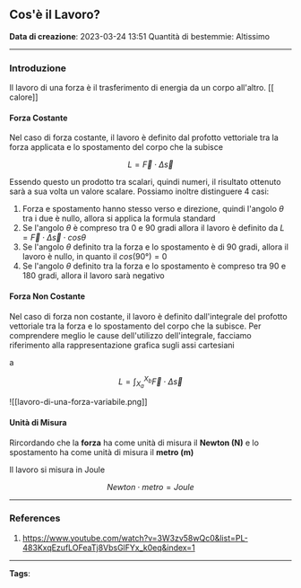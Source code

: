 ## Cos'è il Lavoro?

**Data di creazione**: 2023-03-24 13:51
Quantità di bestemmie: Altissimo

---

### Introduzione

Il lavoro di una forza è il trasferimento di energia da un corpo all'altro. [[ calore]]

#### Forza Costante

Nel caso di forza costante, il lavoro è definito dal profotto vettoriale tra la forza applicata e lo spostamento del corpo che la subisce

$$
L =\vec{F}\cdot\Delta \vec{s}
$$

Essendo questo un prodotto tra scalari, quindi numeri, il risultato ottenuto sarà a sua volta un valore scalare. Possiamo inoltre distinguere 4 casi:

1. Forza e spostamento hanno stesso verso e direzione, quindi l'angolo $\theta$ tra i due è nullo, allora si applica la formula standard
2. Se l'angolo $\theta$ è compreso tra 0 e 90 gradi allora il lavoro è definito da $L =\vec{F}\cdot\Delta \vec{s}\cdot cos\theta$ 
3. Se l'angolo $\theta$ definito tra la forza e lo spostamento è di 90 gradi, allora il lavoro è nullo, in quanto il $cos(90°) = 0$ 
4. Se l'angolo $\theta$ definito tra la forza e lo spostamento è compreso tra 90 e 180 gradi, allora il lavoro sarà negativo

#### Forza Non Costante

Nel caso di forza non costante, il lavoro è definito dall'integrale del profotto vettoriale tra la forza e lo spostamento del corpo che la subisce. Per comprendere meglio le cause dell'utilizzo dell'integrale, facciamo riferimento alla rappresentazione grafica sugli assi cartesiani

a 

$$
L =\int_{X_a}^{X_b}\vec{F}\cdot\Delta \vec{s}
$$

![[lavoro-di-una-forza-variabile.png]]

#### Unità di Misura

Rircordando che la **forza** ha come unità di misura il **Newton (N)** e lo spostamento ha come unità di misura il **metro (m)**

Il lavoro si misura in Joule 

$$
Newton\cdot metro = Joule
$$

---

### References

1. https://www.youtube.com/watch?v=3W3zv58wQc0&list=PL-483KxqEzufLOFeaTj8VbsGlFYx_k0eq&index=1

---
**Tags**: 